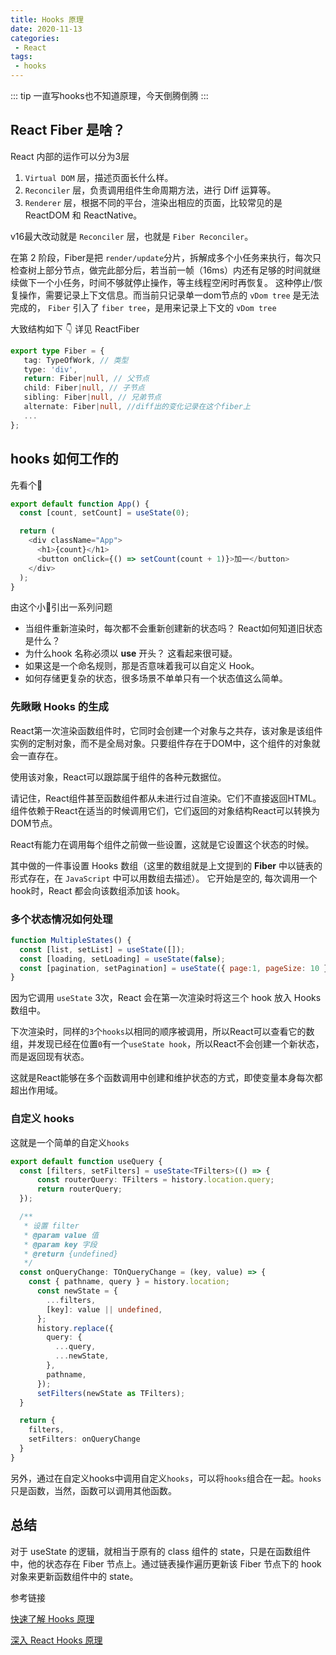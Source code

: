 ```yaml
---
title: Hooks 原理
date: 2020-11-13
categories:
 - React
tags:
 - hooks
---
```


::: tip
一直写hooks也不知道原理，今天倒腾倒腾
:::


## React Fiber 是啥？ 

React 内部的运作可以分为3层

1. `Virtual DOM` 层，描述页面长什么样。
2. `Reconciler` 层，负责调用组件生命周期方法，进行 Diff 运算等。
3. `Renderer` 层，根据不同的平台，渲染出相应的页面，比较常见的是 ReactDOM 和 ReactNative。

v16最大改动就是 `Reconciler` 层，也就是 `Fiber Reconciler`。

在第 2 阶段，Fiber是把 `render/update`分片，拆解成多个小任务来执行，每次只检查树上部分节点，做完此部分后，若当前一帧（16ms）内还有足够的时间就继续做下一个小任务，时间不够就停止操作，等主线程空闲时再恢复。
这种停止/恢复操作，需要记录上下文信息。而当前只记录单一dom节点的 `vDom tree` 是无法完成的，
`Fiber` 引入了 `fiber tree`，是用来记录上下文的 `vDom tree`

大致结构如下 👇 详见 ReactFiber

```typescript
export type Fiber = {
   tag: TypeOfWork, // 类型
   type: 'div',
   return: Fiber|null, // 父节点
   child: Fiber|null, // 子节点
   sibling: Fiber|null, // 兄弟节点
   alternate: Fiber|null, //diff出的变化记录在这个fiber上
   ...
};
```


## hooks 如何工作的

先看个🌰

```js
export default function App() {
  const [count, setCount] = useState(0);

  return (
    <div className="App">
      <h1>{count}</h1>
      <button onClick={() => setCount(count + 1)}>加一</button>
    </div>
  );
}
```

由这个小🌰引出一系列问题

* 当组件重新渲染时，每次都不会重新创建新的状态吗？ React如何知道旧状态是什么？
* 为什么hook 名称必须以 **use** 开头？ 这看起来很可疑。
* 如果这是一个命名规则，那是否意味着我可以自定义 Hook。
* 如何存储更复杂的状态，很多场景不单单只有一个状态值这么简单。

### 先瞅瞅 Hooks 的生成

React第一次渲染函数组件时，它同时会创建一个对象与之共存，该对象是该组件实例的定制对象，而不是全局对象。只要组件存在于DOM中，这个组件的对象就会一直存在。

使用该对象，React可以跟踪属于组件的各种元数据位。

请记住，React组件甚至函数组件都从未进行过自渲染。它们不直接返回HTML。组件依赖于React在适当的时候调用它们，它们返回的对象结构React可以转换为DOM节点。

React有能力在调用每个组件之前做一些设置，这就是它设置这个状态的时候。

其中做的一件事设置 Hooks 数组（这里的数组就是上文提到的 **Fiber** 中以链表的形式存在，在 `JavaScript` 中可以用数组去描述）。 它开始是空的, 每次调用一个hook时，React 都会向该数组添加该 hook。

### 多个状态情况如何处理

```js
function MultipleStates() {
  const [list, setList] = useState([]);
  const [loading, setLoading] = useState(false);
  const [pagination, setPagination] = useState({ page:1, pageSize: 10 });
}
```

因为它调用 `useState` 3次，React 会在第一次渲染时将这三个 hook 放入 Hooks 数组中。

下次渲染时，同样的`3`个`hooks`以相同的顺序被调用，所以React可以查看它的数组，并发现已经在位置`0`有一个`useState hook`，所以React不会创建一个新状态，而是返回现有状态。

这就是React能够在多个函数调用中创建和维护状态的方式，即使变量本身每次都超出作用域。

### 自定义 hooks

这就是一个简单的自定义`hooks`

```typescript
export default function useQuery {
  const [filters, setFilters] = useState<TFilters>(() => {
      const routerQuery: TFilters = history.location.query;
      return routerQuery;
  });

  /**
   * 设置 filter
   * @param value 值
   * @param key 字段
   * @return {undefined}
   */
  const onQueryChange: TOnQueryChange = (key, value) => {
    const { pathname, query } = history.location;
      const newState = {
        ...filters,
        [key]: value || undefined,
      };
      history.replace({
        query: {
          ...query,
          ...newState,
        },
        pathname,
      });
      setFilters(newState as TFilters);
  }

  return {
    filters,
    setFilters: onQueryChange
  }
}
```

另外，通过在自定义hooks中调用自定义`hooks`，可以将`hooks`组合在一起。`hooks`只是函数，当然，函数可以调用其他函数。


## 总结

对于 useState 的逻辑，就相当于原有的 class 组件的 state，只是在函数组件中，他的状态存在 Fiber 节点上。通过链表操作遍历更新该 Fiber 节点下的 hook 对象来更新函数组件中的 state。

参考链接

[快速了解 Hooks 原理](https://juejin.im/post/6844903919726886926)

[深入 React Hooks 原理](https://juejin.im/post/6863642635916017671)
